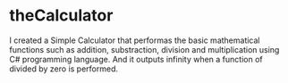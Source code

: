 # theCalculator
I created a Simple Calculator that performas the basic mathematical
functions such as addition, substraction, division and multiplication
using C# programming language.
And it outputs infinity when a function of divided by zero is performed.
